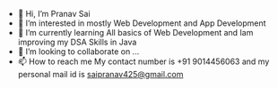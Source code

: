 - 👋 Hi, I’m Pranav Sai
- 👀 I’m interested in mostly Web Development and App Development
- 🌱 I’m currently learning All basics of Web Development and Iam improving my DSA Skills in Java
- 💞️ I’m looking to collaborate on ...
- 📫 How to reach me My contact number is +91 9014456063 and my personal mail id is saipranav425@gmail.com

<!---
saiPranav33/saiPranav33 is a ✨ special ✨ repository because its `README.md` (this file) appears on your GitHub profile.
You can click the Preview link to take a look at your changes.
--->
